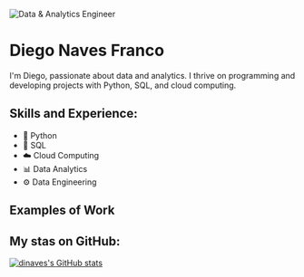 ![Data & Analytics Engineer](https://media.licdn.com/dms/image/D4D16AQGp_TzoMrdX_g/profile-displaybackgroundimage-shrink_350_1400/0/1707853430562?e=1714003200&v=beta&t=1EWnmlNZdZpMeSK5BdZhb5ECn-q79V7ZPH-WQjy37mo)

# Diego Naves Franco
I'm Diego, passionate about data and analytics. I thrive on programming and developing projects with Python, SQL, and cloud computing.

## Skills and Experience:
* 🐍 Python
* 🐘 SQL
* ☁️ Cloud Computing
* 📊 Data Analytics
* ⚙️ Data Engineering

## Examples of Work


## My stas on GitHub:
[![dinaves's GitHub stats](https://github-readme-stats.vercel.app/api?username=dinaves)](https://github.com/anuraghazra/github-readme-stats)

